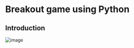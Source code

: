 # Breakout game using Python

## Introduction

![image](https://user-images.githubusercontent.com/73263355/137530619-94488fe9-346e-451b-99a8-c23125c879ea.png)

